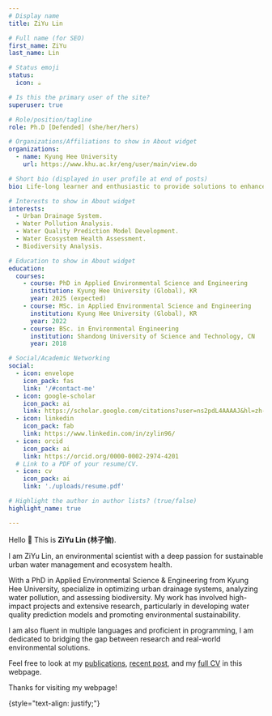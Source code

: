 ```yaml
---
# Display name
title: ZiYu Lin 

# Full name (for SEO)
first_name: ZiYu
last_name: Lin 

# Status emoji
status:
  icon: ☕️

# Is this the primary user of the site?
superuser: true

# Role/position/tagline
role: Ph.D [Defended] (she/her/hers)

# Organizations/Affiliations to show in About widget
organizations:
  - name: Kyung Hee University
    url: https://www.khu.ac.kr/eng/user/main/view.do

# Short bio (displayed in user profile at end of posts)
bio: Life-long learner and enthusiastic to provide solutions to enhance environment quality.

# Interests to show in About widget
interests:
  - Urban Drainage System.
  - Water Pollution Analysis.
  - Water Quality Prediction Model Development.
  - Water Ecosystem Health Assessment.
  - Biodiversity Analysis.

# Education to show in About widget
education:
  courses:
    - course: PhD in Applied Environmental Science and Engineering
      institution: Kyung Hee University (Global), KR
      year: 2025 (expected)
    - course: MSc. in Applied Environmental Science and Engineering
      institution: Kyung Hee University (Global), KR
      year: 2022
    - course: BSc. in Environmental Engineering
      institution: Shandong University of Science and Technology, CN
      year: 2018

# Social/Academic Networking
social:
  - icon: envelope
    icon_pack: fas
    link: '/#contact-me'
  - icon: google-scholar
    icon_pack: ai
    link: https://scholar.google.com/citations?user=ns2pdL4AAAAJ&hl=zh-CN
  - icon: linkedin
    icon_pack: fab
    link: https://www.linkedin.com/in/zylin96/
  - icon: orcid
    icon_pack: ai
    link: https://orcid.org/0000-0002-2974-4201
  # Link to a PDF of your resume/CV.
  - icon: cv
    icon_pack: ai
    link: './uploads/resume.pdf'

# Highlight the author in author lists? (true/false)
highlight_name: true

---
```


Hello 👋 This is **ZiYu Lin (林子愉)**. 

I am ZiYu Lin, an environmental scientist with a deep passion for sustainable urban water management and ecosystem health. 

With a PhD in Applied Environmental Science & Engineering from Kyung Hee University, specialize in optimizing urban drainage systems, analyzing water pollution, and assessing biodiversity. My work has involved high-impact projects and extensive research, particularly in developing water quality prediction models and promoting environmental sustainability. 

I am also fluent in multiple languages and proficient in programming, I am dedicated to bridging the gap between research and real-world environmental solutions.

Feel free to look at my [publications](./publication/), [recent post](./post/), and my [full CV](/uploads/resume.pdf) in this webpage.

Thanks for visiting my webpage!

{style="text-align: justify;"}